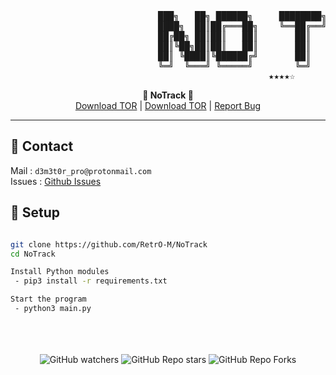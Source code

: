  <pre>
                            ███╗   ██╗ ██████╗     ████████╗██████╗  █████╗  ██████╗██╗  ██╗
                            ████╗  ██║██╔═══██╗    ╚══██╔══╝██╔══██╗██╔══██╗██╔════╝██║ ██╔╝
                            ██╔██╗ ██║██║   ██║       ██║   ██████╔╝███████║██║     █████╔╝ 
                            ██║╚██╗██║██║   ██║       ██║   ██╔══██╗██╔══██║██║     ██╔═██╗ 
                            ██║ ╚████║╚██████╔╝       ██║   ██║  ██║██║  ██║╚██████╗██║  ██╗
                            ╚═╝  ╚═══╝ ╚═════╝        ╚═╝   ╚═╝  ╚═╝╚═╝  ╚═╝ ╚═════╝╚═╝  ╚═╝⠀⠀
                                                 ★★★★☆
</pre>

<p align='center'>
  <b>🚫 NoTrack 🚫</b><br>  
  <a href="https://www.torproject.org/download/">Download TOR</a> |
  <a href="https://www.torproject.org/download/">Download TOR</a> |
  <a href="https://github.com/RetrO-M/NoTrack/issues">Report Bug</a>
</p>

-----------------

## 📝 Contact
Mail : `d3m3t0r_pro@protonmail.com`
<br>
Issues : [Github Issues](https://github.com/RetrO-M/NoTrack/issues)

## 🔧 Setup
```sh

git clone https://github.com/RetrO-M/NoTrack
cd NoTrack

Install Python modules 
 - pip3 install -r requirements.txt

Start the program
 - python3 main.py
```

<p align="center">
  <br><br><br>
    <img alt="GitHub watchers" src="https://img.shields.io/github/watchers/RetrO-M/NoTrack?style=social">
    <img alt="GitHub Repo stars" src="https://img.shields.io/github/stars/RetrO-M/NoTrack?style=social">  
    <img alt="GitHub Repo Forks" src="https://img.shields.io/github/forks/RetrO-M/NoTrack?style=social">  
</p>
